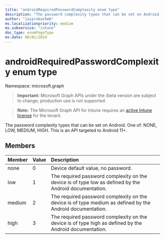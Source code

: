 ```yaml
---
title: "androidRequiredPasswordComplexity enum type"
description: "The password complexity types that can be set on Android. One of: NONE, LOW, MEDIUM, HIGH. This is an API targeted to Android 11+."
author: "jaiprakashmb"
ms.localizationpriority: medium
ms.subservice: "intune"
doc_type: enumPageType
ms.date: 08/01/2024
---
```


# androidRequiredPasswordComplexity enum type

Namespace: microsoft.graph

> **Important:** Microsoft Graph APIs under the /beta version are subject to change; production use is not supported.

> **Note:** The Microsoft Graph API for Intune requires an [active Intune license](https://go.microsoft.com/fwlink/?linkid=839381) for the tenant.

The password complexity types that can be set on Android. One of: NONE, LOW, MEDIUM, HIGH. This is an API targeted to Android 11+.

## Members
|Member|Value|Description|
|:---|:---|:---|
|none|0|Device default value, no password.|
|low|1|The required password complexity on the device is of type low as defined by the Android documentation.|
|medium|2|The required password complexity on the device is of type medium as defined by the Android documentation.|
|high|3|The required password complexity on the device is of type high as defined by the Android documentation.|
